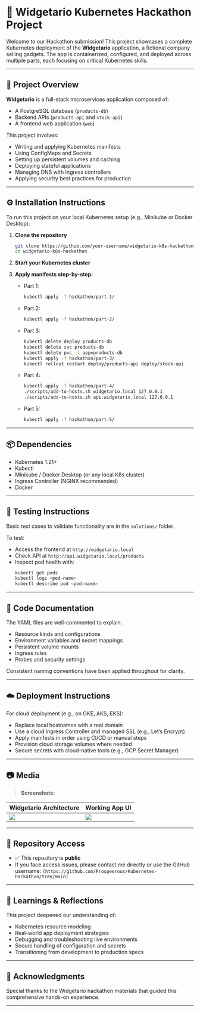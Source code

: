 # 🚀 Widgetario Kubernetes Hackathon Project

Welcome to our Hackathon submission! This project showcases a complete Kubernetes deployment of the **Widgetario** application, a fictional company selling gadgets. The app is containerized, configured, and deployed across multiple parts, each focusing on critical Kubernetes skills.

---


## 📖 Project Overview

**Widgetario** is a full-stack microservices application composed of:

- A PostgreSQL database (`products-db`)
- Backend APIs (`products-api` and `stock-api`)
- A frontend web application (`web`)

This project involves:

- Writing and applying Kubernetes manifests
- Using ConfigMaps and Secrets
- Setting up persistent volumes and caching
- Deploying stateful applications
- Managing DNS with Ingress controllers
- Applying security best practices for production

---

## ⚙️ Installation Instructions

To run this project on your local Kubernetes setup (e.g., Minikube or Docker Desktop):

1. **Clone the repository**  
   ```bash
   git clone https://github.com/your-username/widgetario-k8s-hackathon.git
   cd widgetario-k8s-hackathon
   ```

2. **Start your Kubernetes cluster**

3. **Apply manifests step-by-step:**
   - Part 1:
     ```bash
     kubectl apply -f hackathon/part-1/
     ```
   - Part 2:
     ```bash
     kubectl apply -f hackathon/part-2/
     ```
   - Part 3:
     ```bash
     kubectl delete deploy products-db
     kubectl delete svc products-db
     kubectl delete pvc -l app=products-db
     kubectl apply -f hackathon/part-3/
     kubectl rollout restart deploy/products-api deploy/stock-api
     ```
   - Part 4:
     ```bash
     kubectl apply -f hackathon/part-4/
     ./scripts/add-to-hosts.sh widgetario.local 127.0.0.1
     ./scripts/add-to-hosts.sh api.widgetario.local 127.0.0.1
     ```
   - Part 5:
     ```bash
     kubectl apply -f hackathon/part-5/
     ```

---

## 📦 Dependencies

- Kubernetes 1.21+
- Kubectl
- Minikube / Docker Desktop (or any local K8s cluster)
- Ingress Controller (NGINX recommended)
- Docker

---

## 🧪 Testing Instructions

Basic test cases to validate functionality are in the `solutions/` folder.

To test:

- Access the frontend at `http://widgetario.local`
- Check API at `http://api.widgetario.local/products`
- Inspect pod health with:
  ```bash
  kubectl get pods
  kubectl logs <pod-name>
  kubectl describe pod <pod-name>
  ```

---

## 📄 Code Documentation

The YAML files are well-commented to explain:

- Resource kinds and configurations
- Environment variables and secret mappings
- Persistent volume mounts
- Ingress rules
- Probes and security settings

Consistent naming conventions have been applied throughout for clarity.

---

## ☁️ Deployment Instructions

For cloud deployment (e.g., on GKE, AKS, EKS):

- Replace local hostnames with a real domain
- Use a cloud Ingress Controller and managed SSL (e.g., Let’s Encrypt)
- Apply manifests in order using CI/CD or manual steps
- Provision cloud storage volumes where needed
- Secure secrets with cloud-native tools (e.g., GCP Secret Manager)

---

## 📷 Media 

> **Screenshots:**

| Widgetario Architecture | Working App UI |
|-------------------------|----------------|
| ![](img/widgetario-architecture.png) | ![](img/widgetario-solution-2.png) |

---

## 🔐 Repository Access

- ✅ This repository is **public**
- If you face access issues, please contact me directly or use the GitHub username: `(https://github.com/Prospeerous/Kubernetes-hackathon/tree/main)`

---

## 🧠 Learnings & Reflections

This project deepened our understanding of:

- Kubernetes resource modeling
- Real-world app deployment strategies
- Debugging and troubleshooting live environments
- Secure handling of configuration and secrets
- Transitioning from development to production specs

---

## 🙌 Acknowledgments

Special thanks to the Widgetario hackathon materials that guided this comprehensive hands-on experience.

---

